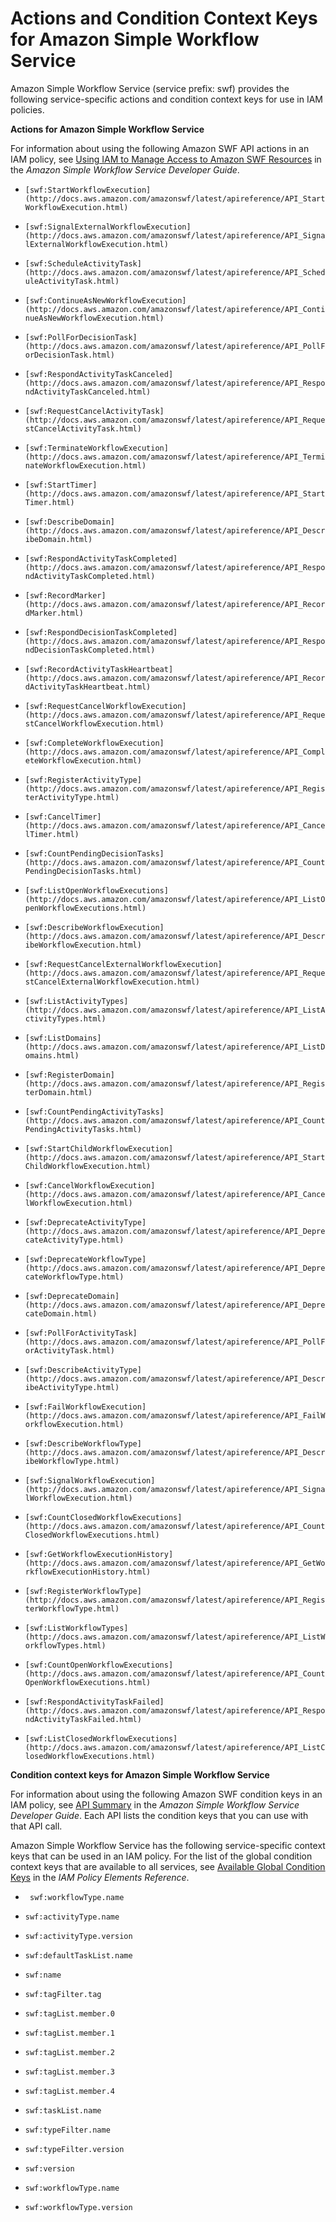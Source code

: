 # Actions and Condition Context Keys for Amazon Simple Workflow Service<a name="list_swf"></a>

Amazon Simple Workflow Service \(service prefix: swf\) provides the following service\-specific actions and condition context keys for use in IAM policies\.

**Actions for Amazon Simple Workflow Service**

For information about using the following Amazon SWF API actions in an IAM policy, see [Using IAM to Manage Access to Amazon SWF Resources](http://docs.aws.amazon.com/amazonswf/latest/developerguide/swf-dev-iam.html) in the *Amazon Simple Workflow Service Developer Guide*\.

+ `[swf:StartWorkflowExecution](http://docs.aws.amazon.com/amazonswf/latest/apireference/API_StartWorkflowExecution.html)`

+ `[swf:SignalExternalWorkflowExecution](http://docs.aws.amazon.com/amazonswf/latest/apireference/API_SignalExternalWorkflowExecution.html)`

+ `[swf:ScheduleActivityTask](http://docs.aws.amazon.com/amazonswf/latest/apireference/API_ScheduleActivityTask.html)`

+ `[swf:ContinueAsNewWorkflowExecution](http://docs.aws.amazon.com/amazonswf/latest/apireference/API_ContinueAsNewWorkflowExecution.html)`

+ `[swf:PollForDecisionTask](http://docs.aws.amazon.com/amazonswf/latest/apireference/API_PollForDecisionTask.html)`

+ `[swf:RespondActivityTaskCanceled](http://docs.aws.amazon.com/amazonswf/latest/apireference/API_RespondActivityTaskCanceled.html)`

+ `[swf:RequestCancelActivityTask](http://docs.aws.amazon.com/amazonswf/latest/apireference/API_RequestCancelActivityTask.html)`

+ `[swf:TerminateWorkflowExecution](http://docs.aws.amazon.com/amazonswf/latest/apireference/API_TerminateWorkflowExecution.html)`

+ `[swf:StartTimer](http://docs.aws.amazon.com/amazonswf/latest/apireference/API_StartTimer.html)`

+ `[swf:DescribeDomain](http://docs.aws.amazon.com/amazonswf/latest/apireference/API_DescribeDomain.html)`

+ `[swf:RespondActivityTaskCompleted](http://docs.aws.amazon.com/amazonswf/latest/apireference/API_RespondActivityTaskCompleted.html)`

+ `[swf:RecordMarker](http://docs.aws.amazon.com/amazonswf/latest/apireference/API_RecordMarker.html)`

+ `[swf:RespondDecisionTaskCompleted](http://docs.aws.amazon.com/amazonswf/latest/apireference/API_RespondDecisionTaskCompleted.html)`

+ `[swf:RecordActivityTaskHeartbeat](http://docs.aws.amazon.com/amazonswf/latest/apireference/API_RecordActivityTaskHeartbeat.html)`

+ `[swf:RequestCancelWorkflowExecution](http://docs.aws.amazon.com/amazonswf/latest/apireference/API_RequestCancelWorkflowExecution.html)`

+ `[swf:CompleteWorkflowExecution](http://docs.aws.amazon.com/amazonswf/latest/apireference/API_CompleteWorkflowExecution.html)`

+ `[swf:RegisterActivityType](http://docs.aws.amazon.com/amazonswf/latest/apireference/API_RegisterActivityType.html)`

+ `[swf:CancelTimer](http://docs.aws.amazon.com/amazonswf/latest/apireference/API_CancelTimer.html)`

+ `[swf:CountPendingDecisionTasks](http://docs.aws.amazon.com/amazonswf/latest/apireference/API_CountPendingDecisionTasks.html)`

+ `[swf:ListOpenWorkflowExecutions](http://docs.aws.amazon.com/amazonswf/latest/apireference/API_ListOpenWorkflowExecutions.html)`

+ `[swf:DescribeWorkflowExecution](http://docs.aws.amazon.com/amazonswf/latest/apireference/API_DescribeWorkflowExecution.html)`

+ `[swf:RequestCancelExternalWorkflowExecution](http://docs.aws.amazon.com/amazonswf/latest/apireference/API_RequestCancelExternalWorkflowExecution.html)`

+ `[swf:ListActivityTypes](http://docs.aws.amazon.com/amazonswf/latest/apireference/API_ListActivityTypes.html)`

+ `[swf:ListDomains](http://docs.aws.amazon.com/amazonswf/latest/apireference/API_ListDomains.html)`

+ `[swf:RegisterDomain](http://docs.aws.amazon.com/amazonswf/latest/apireference/API_RegisterDomain.html)`

+ `[swf:CountPendingActivityTasks](http://docs.aws.amazon.com/amazonswf/latest/apireference/API_CountPendingActivityTasks.html)`

+ `[swf:StartChildWorkflowExecution](http://docs.aws.amazon.com/amazonswf/latest/apireference/API_StartChildWorkflowExecution.html)`

+ `[swf:CancelWorkflowExecution](http://docs.aws.amazon.com/amazonswf/latest/apireference/API_CancelWorkflowExecution.html)`

+ `[swf:DeprecateActivityType](http://docs.aws.amazon.com/amazonswf/latest/apireference/API_DeprecateActivityType.html)`

+ `[swf:DeprecateWorkflowType](http://docs.aws.amazon.com/amazonswf/latest/apireference/API_DeprecateWorkflowType.html)`

+ `[swf:DeprecateDomain](http://docs.aws.amazon.com/amazonswf/latest/apireference/API_DeprecateDomain.html)`

+ `[swf:PollForActivityTask](http://docs.aws.amazon.com/amazonswf/latest/apireference/API_PollForActivityTask.html)`

+ `[swf:DescribeActivityType](http://docs.aws.amazon.com/amazonswf/latest/apireference/API_DescribeActivityType.html)`

+ `[swf:FailWorkflowExecution](http://docs.aws.amazon.com/amazonswf/latest/apireference/API_FailWorkflowExecution.html)`

+ `[swf:DescribeWorkflowType](http://docs.aws.amazon.com/amazonswf/latest/apireference/API_DescribeWorkflowType.html)`

+ `[swf:SignalWorkflowExecution](http://docs.aws.amazon.com/amazonswf/latest/apireference/API_SignalWorkflowExecution.html)`

+ `[swf:CountClosedWorkflowExecutions](http://docs.aws.amazon.com/amazonswf/latest/apireference/API_CountClosedWorkflowExecutions.html)`

+ `[swf:GetWorkflowExecutionHistory](http://docs.aws.amazon.com/amazonswf/latest/apireference/API_GetWorkflowExecutionHistory.html)`

+ `[swf:RegisterWorkflowType](http://docs.aws.amazon.com/amazonswf/latest/apireference/API_RegisterWorkflowType.html)`

+ `[swf:ListWorkflowTypes](http://docs.aws.amazon.com/amazonswf/latest/apireference/API_ListWorkflowTypes.html)`

+ `[swf:CountOpenWorkflowExecutions](http://docs.aws.amazon.com/amazonswf/latest/apireference/API_CountOpenWorkflowExecutions.html)`

+ `[swf:RespondActivityTaskFailed](http://docs.aws.amazon.com/amazonswf/latest/apireference/API_RespondActivityTaskFailed.html)`

+ `[swf:ListClosedWorkflowExecutions](http://docs.aws.amazon.com/amazonswf/latest/apireference/API_ListClosedWorkflowExecutions.html)`

**Condition context keys for Amazon Simple Workflow Service**

For information about using the following Amazon SWF condition keys in an IAM policy, see [API Summary](http://docs.aws.amazon.com/amazonswf/latest/developerguide/swf-dev-iam.html#swf-dev-iam.api) in the *Amazon Simple Workflow Service Developer Guide*\. Each API lists the condition keys that you can use with that API call\.

Amazon Simple Workflow Service has the following service\-specific context keys that can be used in an IAM policy\. For the list of the global condition context keys that are available to all services, see [Available Global Condition Keys](reference_policies_condition-keys.md#AvailableKeys) in the *IAM Policy Elements Reference*\.

+ ` swf:workflowType.name`

+ `swf:activityType.name`

+ `swf:activityType.version`

+ `swf:defaultTaskList.name`

+ `swf:name`

+ `swf:tagFilter.tag`

+ `swf:tagList.member.0`

+ `swf:tagList.member.1`

+ `swf:tagList.member.2`

+ `swf:tagList.member.3`

+ `swf:tagList.member.4`

+ `swf:taskList.name`

+ `swf:typeFilter.name`

+ `swf:typeFilter.version`

+ `swf:version`

+ `swf:workflowType.name`

+ `swf:workflowType.version`